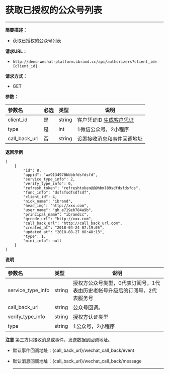   
# 获取已授权的公众号列表
****    
    
**简要描述：** 

- 获取已授权的公众号列表

**请求URL：** 
- `http://demo-wechat-platform.ibrand.cc/api/authorizers?client_id={client_id}`
  
**请求方式：**
- GET 

**参数：** 

|参数名|必选|类型|说明|
|:----    |:---|:----- |-----   |
|client_id |是  |string | 客户凭证ID [生成客户凭证](/docs/{{type}}/{{version}}/client) |
|type |是  |int |  1微信公众号，2小程序|
|call_back_url |否  |string |  设置接收消息和事件回调地址|


 **返回示例**

``` 
[
    {
        "id": 8,
        "appid": "wx9134970bbbbfdsfdsfd",
        "service_type_info": 2,
        "verify_type_info": 0,
        "refresh_token": "refreshtoken@@@hbml89sdfdsfdsfds",
        "func_info": "dsfsfsdfsdfsdf",
        "client_id": 4,
        "nick_name": "ibrand",
        "head_img": "http://xxx.com",
        "user_name": "gh_e719eb784a9b",
        "principal_name": "ibrandcc",
        "qrcode_url": "http://xxx.com",
        "call_back_url": "http://call_back_url.com",
        "created_at": "2018-04-24 07:19:05",
        "updated_at": "2018-08-27 08:48:13",
        "type": 1,
        "mini_info": null
    }
]
```


 **说明** 

|参数名|类型|说明|
|:-----  |:-----|-----|
|service_type_info |string | 授权方公众号类型，0代表订阅号，1代表由历史老帐号升级后的订阅号，2代表服务号  |
|call_back_url|string| 公众号回调。
|verify_type_info|string| 授权方认证类型|
|type|string| 1公众号，2小程序|


 **注意** 
第三方只接收消息或事件，发送数据到回调地址。
- 默认事件回调地址：{call_back_url}/wechat_call_back/event
- 默认消息回调地址：{call_back_url}/wechat_call_back/message


  **** 




